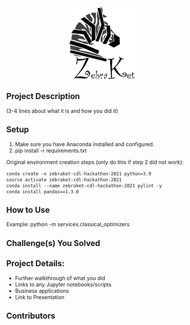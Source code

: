 <p align="center">
  <img  height="200" src="./resources/logo.png">
</p>

## Project Description 
(3-4 lines about what it is and how you did it)

## Setup
1. Make sure you have Anaconda installed and configured.
2. pip install -r requirements.txt
    
Original environment creation steps (only do this if step 2 did not work): 
```
conda create -n zebraket-cdl-hackathon-2021 python=3.9
source activate zebraket-cdl-hackathon-2021
conda install --name zebraket-cdl-hackathon-2021 pylint -y
conda install pandas==1.3.0
```

## How to Use
Example:
python -m  services.classical_optimizers

## Challenge(s) You Solved

## Project Details: 
  - Further walkthrough of what you did 
  - Links to any Jupyter notebooks/scripts
  - Business applications
  - Link to Presentation

## Contributors 

